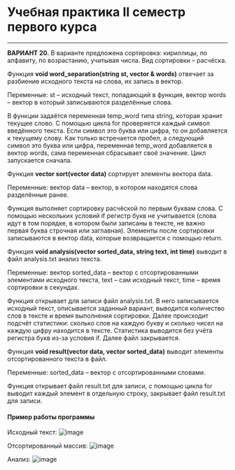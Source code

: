 # Учебная практика II семестр первого курса
---
**ВАРИАНТ 20.** В варианте предложена сортировка: кириллицы, по алфавиту, по возрастанию, учитывая числа. Вид сортировки – расчёска.

Функция **void word_separation(string st, vector <string>& words)** отвечает за разбиение исходного текста на слова, их запись в вектор. 
  
Переменные: st – исходный текст, попадающий в функция, вектор words – вектор в который записываются разделённые слова.
  
В функции задаётся переменная temp_word типа string, которая хранит текущее слово. С помощью цикла for проверяется каждый символ введённого текста. Если символ это буква или цифра, то он добавляется к текущему слову. Как только встречается пробел, а следующий символ это буква или цифра, переменная temp_word добавляется в вектор words, сама переменная сбрасывает своё значение. Цикл запускается сначала.

Функция **vector<string> sort(vector<string> data)** сортирует элементы вектора data.
 
Переменные: вектор data – вектор, в котором находятся слова разделённые ранее.
  
Функция выполняет сортировку расчёской по первым буквам слова. С помощью нескольких условий if регистр букв не учитывается (слова идут в том порядке, в котором были записаны в тексте, не важно первая буква строчная или заглавная). Элементы после сортировки записываются в вектор data, которые возвращается с помощью return.

  Функция **void analysis(vector<string> sorted_data, string text, int time)** выводит в файл analysis.txt анализ текста.
  
  Переменные: вектор sorted_data – вектор с отсортированными элементами исходного текста, text – сам исходный текст, time – время сортировки в секундах. 

  Функция открывает для записи файл analysis.txt. В него записывается исходный текст, описывается заданный вариант, выводится количество слов в тексте и время выполнения сортировки. Далее происходит подсчёт статистики: сколько слов на каждую букву и сколько чисел на каждую цифру находится в тексте. Статистика выводится без учёта регистра букв из-за условия if. Далее файл закрывается.

  Функция **void result(vector<string> data, vector<string> sorted_data)** выводит элементы отсортированного текста в файл.
  
Переменные: sorted_data – вектор с отсортированными словами.
  
Функция открывает файл result.txt для записи, с помощью цикла for выводит каждый элемент в отдельную строку, закрывает файл result.txt для записи.

  #### Пример работы программы 
  
  Исходный текст:
  ![image](https://user-images.githubusercontent.com/106429570/170820600-11b7b57b-88b8-4c24-b2d6-844320004ce5.png)

  Отсортированный массив:
  ![image](https://user-images.githubusercontent.com/106429570/170820650-90b801da-3747-4ad8-9df1-35d0e26f141f.png)

  Анализ:
  ![image](https://user-images.githubusercontent.com/106429570/170820681-5a3b5a63-a2a6-4da1-a329-1d740ffddd18.png)
